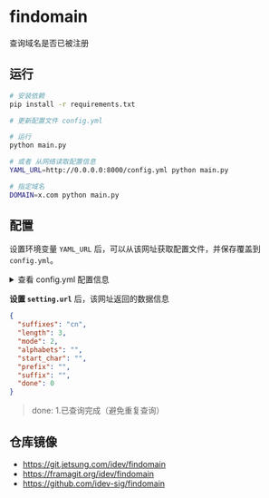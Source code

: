 # findomain

查询域名是否已被注册

## 运行

```bash
# 安装依赖
pip install -r requirements.txt

# 更新配置文件 config.yml

# 运行
python main.py

# 或者 从网络读取配置信息
YAML_URL=http://0.0.0.0:8000/config.yml python main.py

# 指定域名
DOMAIN=x.com python main.py
```

## 配置

设置环境变量 `YAML_URL` 后，可以从该网址获取配置文件，并保存覆盖到 `config.yml`。

<details>
<summary>查看 config.yml 配置信息</summary>

[config.yml](config.yml)

```yaml
# 设置
setting:
  # 域名信息获取网址，断点查询使用，即 domain 项
  url: ""
  # 查询结果保存网址
  # 具体 https://github.com/dutchcoders/transfer.sh 搭建的站点
  transfer: ""
  # 域名列表文件地址
  data_path: domain.txt
  # 日志文件
  log_path: domain.log
  # 最大查询次数
  max_retries: 3

# 域名
domain:
  # 后缀
  suffixes: cn
  # 长度
  length: 1
  # 组合模式
  # 1.纯数字，2.纯字母，3.纯数字+纯字母，4.数字与字母混合，5.自定义字符
  # 6.杂米（不含纯数字和字母），7.杂米，自定义字符
  mode: 3
  # 自定义组合字母表
  alphabets: ""
  # 起始域名（以此域名开始记录(含)，字符长度必须与 length 一致）
  start_char: ""
  # 组合前缀
  prefix: ""
  # 组合后缀
  suffix: ""
  # 是否已完成
  done: 1

# Whois
whois:
  # 使用代理（功能未实现）
  proxy: false
  # 默认 Whois 提供商
  # west.西部数码(带注册时间),qcloud.腾讯云,zzidc.景安
  # 比如: west,qcloud,zzidc
  isp:

# 通知
notify:
  # 启用
  enable: ""

  # 钉钉
  dingtalk:
    # 钉钉 access_token
    token: ""
    # 钉钉 Secret
    secret: ""
  # 飞书
  feishu:
    # 飞书 Token
    token: ""
    # 飞书 Secret
    secret: ""
```

</details>

**设置 `setting.url`** 后，该网址返回的数据信息

```json
{
  "suffixes": "cn",
  "length": 3,
  "mode": 2,
  "alphabets": "",
  "start_char": "",
  "prefix": "",
  "suffix": "",
  "done": 0
}
```

> done: 1.已查询完成（避免重复查询）

## 仓库镜像

- https://git.jetsung.com/idev/findomain
- https://framagit.org/idev/findomain
- https://github.com/idev-sig/findomain
